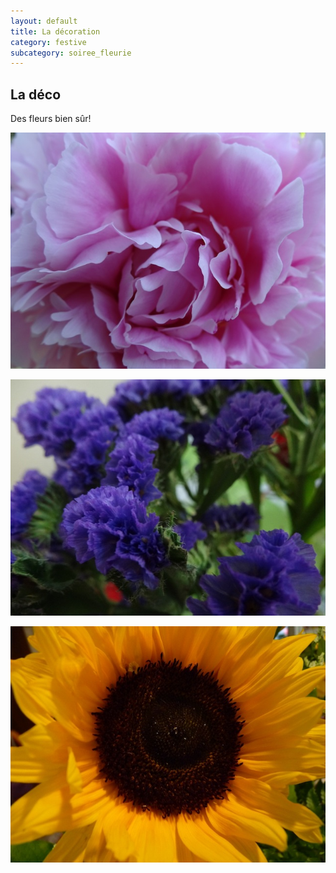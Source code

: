 ```yaml
---
layout: default
title: La décoration
category: festive
subcategory: soiree_fleurie
---
```


## La déco

Des fleurs bien sûr!

![fleurs](/assets/images/pages/DSC01393.JPG)

![fleurs](/assets/images/pages/DSC01400.JPG)

![fleurs](/assets/images/pages/P1070676.JPG)

